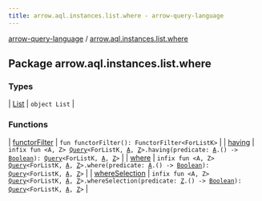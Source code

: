 ```yaml
---
title: arrow.aql.instances.list.where - arrow-query-language
---
```


[arrow-query-language](../index.html) / [arrow.aql.instances.list.where](./index.html)

## Package arrow.aql.instances.list.where

### Types

| [List](-list/index.html) | `object List` |

### Functions

| [functorFilter](functor-filter.html) | `fun functorFilter(): FunctorFilter<ForListK>` |
| [having](having.html) | `infix fun <A, Z> `[`Query`](../arrow.aql/-query/index.html)`<ForListK, `[`A`](having.html#A)`, `[`Z`](having.html#Z)`>.having(predicate: `[`A`](having.html#A)`.() -> `[`Boolean`](https://kotlinlang.org/api/latest/jvm/stdlib/kotlin/-boolean/index.html)`): `[`Query`](../arrow.aql/-query/index.html)`<ForListK, `[`A`](having.html#A)`, `[`Z`](having.html#Z)`>` |
| [where](where.html) | `infix fun <A, Z> `[`Query`](../arrow.aql/-query/index.html)`<ForListK, `[`A`](where.html#A)`, `[`Z`](where.html#Z)`>.where(predicate: `[`A`](where.html#A)`.() -> `[`Boolean`](https://kotlinlang.org/api/latest/jvm/stdlib/kotlin/-boolean/index.html)`): `[`Query`](../arrow.aql/-query/index.html)`<ForListK, `[`A`](where.html#A)`, `[`Z`](where.html#Z)`>` |
| [whereSelection](where-selection.html) | `infix fun <A, Z> `[`Query`](../arrow.aql/-query/index.html)`<ForListK, `[`A`](where-selection.html#A)`, `[`Z`](where-selection.html#Z)`>.whereSelection(predicate: `[`Z`](where-selection.html#Z)`.() -> `[`Boolean`](https://kotlinlang.org/api/latest/jvm/stdlib/kotlin/-boolean/index.html)`): `[`Query`](../arrow.aql/-query/index.html)`<ForListK, `[`A`](where-selection.html#A)`, `[`Z`](where-selection.html#Z)`>` |

